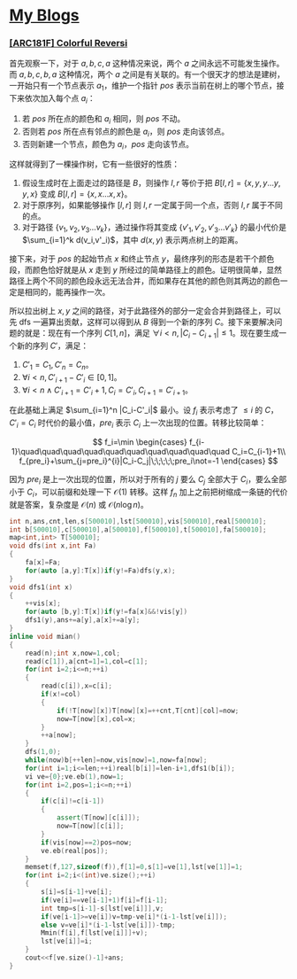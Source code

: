 # [My Blogs](https://www.cnblogs.com/WrongAnswer90/p/18349625)

### [[ARC181F] Colorful Reversi](https://www.luogu.com.cn/problem/AT_arc181_f)

首先观察一下，对于 $a,b,c,a$ 这种情况来说，两个 $a$ 之间永远不可能发生操作。而 $a,b,c,b,a$ 这种情况，两个 $a$ 之间是有关联的。有一个很天才的想法是建树，一开始只有一个节点表示 $a_1$，维护一个指针 $pos$ 表示当前在树上的哪个节点，接下来依次加入每个点 $a_i$：

1. 若 $pos$ 所在点的颜色和 $a_i$ 相同，则 $pos$ 不动。
2. 否则若 $pos$ 所在点有邻点的颜色是 $a_i$，则 $pos$ 走向该邻点。
3. 否则新建一个节点，颜色为 $a_i$，$pos$ 走向该节点。

这样就得到了一棵操作树，它有一些很好的性质：

1. 假设生成时在上面走过的路径是 $B$，则操作 $l,r$ 等价于把 $B[l,r]=\{x,y,y\dots y,y,x\}$ 变成 $B[l,r]=\{x,x\dots x,x\}$。
2. 对于原序列，如果能够操作 $[l,r]$ 则 $l,r$ 一定属于同一个点，否则 $l,r$ 属于不同的点。
3. 对于路径 $\{v_1,v_2,v_3\dots v_k\}$，通过操作将其变成 $\{v'_1,v'_2,v'_3\dots v'_k\}$ 的最小代价是 $\sum_{i=1}^k d(v_i,v'_i)$，其中 $d(x,y)$ 表示两点树上的距离。

接下来，对于 $pos$ 的起始节点 $x$ 和终止节点 $y$，最终序列的形态是若干个颜色段，而颜色恰好就是从 $x$ 走到 $y$ 所经过的简单路径上的颜色。证明很简单，显然路径上两个不同的颜色段永远无法合并，而如果存在其他的颜色则其两边的颜色一定是相同的，能再操作一次。

所以拉出树上 $x,y$ 之间的路径，对于此路径外的部分一定会合并到路径上，可以先 dfs 一遍算出贡献，这样可以得到从 $B$ 得到一个新的序列 $C$。接下来要解决问题的就是：现在有一个序列 $C[1,n]$，满足 $\forall i<n,|C_i-C_{i+1}|\leq 1$。现在要生成一个新的序列 $C'$，满足：

1. $C'_1=C_1,C'_n=C_n$。
2. $\forall i<n,C'_{i+1}-C'_i\in[0,1]$。
3. $\forall i<n\wedge C'_{i+1}=C’_i+1,C_i=C'_i,C_{i+1}=C'_{i+1}$。

在此基础上满足 $\sum_{i=1}^n |C_i-C'_i|$ 最小。设 $f_{i}$ 表示考虑了 $\leq i$ 的 $C$，$C'_i=C_i$ 时代价的最小值，$pre_i$ 表示 $C_i$ 上一次出现的位置。转移比较简单：

$$
f_i=\min
\begin{cases}
f_{i-1}\quad\quad\quad\quad\quad\quad\quad\quad\quad\quad C_i=C_{i-1}+1\\
f_{pre_i}+\sum_{j=pre_i}^{i}|C_i-C_j|\;\;\;\;\;pre_i\not=-1
\end{cases}
$$

因为 $pre_i$ 是上一次出现的位置，所以对于所有的 $j$ 要么 $C_j$ 全部大于 $C_i$，要么全部小于 $C_i$，可以前缀和处理一下 $\mathcal O(1)$ 转移。这样 $f_n$ 加上之前把树缩成一条链的代价就是答案，复杂度是 $\mathcal O(n)$ 或 $\mathcal O(n\log n)$。

```cpp
int n,ans,cnt,len,s[500010],lst[500010],vis[500010],real[500010];
int b[500010],c[500010],a[500010],f[500010],t[500010],fa[500010];
map<int,int> T[500010];
void dfs(int x,int Fa)
{
	fa[x]=Fa;
	for(auto [a,y]:T[x])if(y!=Fa)dfs(y,x);
}
void dfs1(int x)
{
	++vis[x];
	for(auto [b,y]:T[x])if(y!=fa[x]&&!vis[y])
	dfs1(y),ans+=a[y],a[x]+=a[y];
}
inline void mian()
{
	read(n);int x,now=1,col;
	read(c[1]),a[cnt=1]=1,col=c[1];
	for(int i=2;i<=n;++i)
	{
		read(c[i]),x=c[i];
		if(x!=col)
		{
			if(!T[now][x])T[now][x]=++cnt,T[cnt][col]=now;
			now=T[now][x],col=x;
		}
		++a[now];
	}
	dfs(1,0);
	while(now)b[++len]=now,vis[now]=1,now=fa[now];
	for(int i=1;i<=len;++i)real[b[i]]=len-i+1,dfs1(b[i]);
	vi ve={0};ve.eb(1),now=1;
	for(int i=2,pos=1;i<=n;++i)
	{
		if(c[i]!=c[i-1])
		{
			assert(T[now][c[i]]);
			now=T[now][c[i]];
		}
		if(vis[now]==2)pos=now;
		ve.eb(real[pos]);
	}
	memset(f,127,sizeof(f)),f[1]=0,s[1]=ve[1],lst[ve[1]]=1;
	for(int i=2;i<(int)ve.size();++i)
	{
		s[i]=s[i-1]+ve[i];
		if(ve[i]==ve[i-1]+1)f[i]=f[i-1];
		int tmp=s[i-1]-s[lst[ve[i]]],v;
		if(ve[i-1]>=ve[i])v=tmp-ve[i]*(i-1-lst[ve[i]]);
		else v=ve[i]*(i-1-lst[ve[i]])-tmp;
		Mmin(f[i],f[lst[ve[i]]]+v);
		lst[ve[i]]=i;
	}
	cout<<f[ve.size()-1]+ans;
}
```